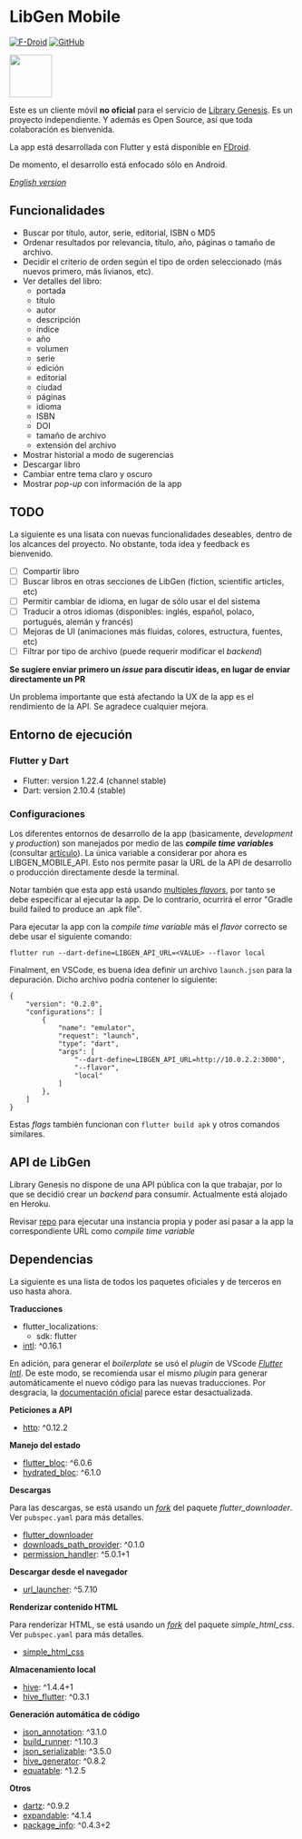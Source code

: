 # LibGen Mobile
[![F-Droid](https://img.shields.io/f-droid/v/com.manuelvargastapia.libgen?color=%231976d2)](https://f-droid.org/packages/com.manuelvargastapia.libgen) [![GitHub](https://img.shields.io/github/license/manuelvargastapia/libgen_mobile_app?color=%2335c202)](https://github.com/manuelvargastapia/libgen_mobile_app/blob/main/LICENSE)

<a href="https://f-droid.org/packages/com.manuelvargastapia.libgen" target="_blank">
<img src="https://fdroid.gitlab.io/artwork/badge/get-it-on.png" height="75">
</a>

Este es un cliente móvil **no oficial** para el servicio de [Library Genesis](http://gen.lib.rus.ec). Es un proyecto independiente. Y además es Open Source, así que toda colaboración es bienvenida.

La app está desarrollada con Flutter y está disponible en [FDroid](https://f-droid.org).

De momento, el desarrollo está enfocado sólo en Android.

[*English version*](README.md)

## Funcionalidades

- Buscar por título, autor, serie, editorial, ISBN o MD5
- Ordenar resultados por relevancia, título, año, páginas o tamaño de archivo.
- Decidir el criterio de orden según el tipo de orden seleccionado (más nuevos primero, más livianos, etc).
- Ver detalles del libro:
  - portada
  - título
  - autor
  - descripción
  - índice
  - año
  - volumen
  - serie
  - edición
  - editorial
  - ciudad
  - páginas
  - idioma
  - ISBN
  - DOI
  - tamaño de archivo
  - extensión del archivo
- Mostrar historial a modo de sugerencias
- Descargar libro
- Cambiar entre tema claro y oscuro
- Mostrar *pop-up* con información de la app

## TODO

La siguiente es una lisata con nuevas funcionalidades deseables, dentro de los alcances del proyecto. No obstante, toda idea y feedback es bienvenido.

- [ ] Compartir libro
- [ ] Buscar libros en otras secciones de LibGen (fiction, scientific articles, etc)
- [ ] Permitir cambiar de idioma, en lugar de sólo usar el del sistema
- [ ] Traducir a otros idiomas (disponibles: inglés, español, polaco, portugués, alemán y francés)
- [ ] Mejoras de UI (animaciones más fluidas, colores, estructura, fuentes, etc)
- [ ] Filtrar por tipo de archivo (puede requerir modificar el _backend_)

**Se sugiere enviar primero un *issue* para discutir ideas, en lugar de enviar directamente un PR**

Un problema importante que está afectando la UX de la app es el rendimiento de la API. Se agradece cualquier mejora.

## Entorno de ejecución

### Flutter y Dart

- Flutter: version 1.22.4 (channel stable)
- Dart: version 2.10.4 (stable)

### Configuraciones

Los diferentes entornos de desarrollo de la app (basicamente, *development* y *production*) son manejados por medio de las ***compile time variables*** (consultar [artículo](https://binary-studio.com/2020/06/23/flutter-3/)). La única variable a considerar por ahora es LIBGEN_MOBILE_API. Esto nos permite pasar la URL de la API de desarrollo o producción directamente desde la terminal.

Notar también que esta app está usando [multiples *flavors*](https://github.com/Than-DE/libgen_mobile_app/blob/main/android/app/build.gradle#L51), por tanto se debe especificar al ejecutar la app. De lo contrario, ocurrirá el error "Gradle build failed to produce an .apk file".

Para ejecutar la app con la *compile time variable* más el *flavor* correcto se debe usar el siguiente comando:

`flutter run --dart-define=LIBGEN_API_URL=<VALUE> --flavor local`

Finalment, en VSCode, es buena idea definir un archivo `launch.json` para la depuración. Dicho archivo podría contener lo siguiente:

```
{
    "version": "0.2.0",
    "configurations": [
        {
            "name": "emulator",
            "request": "launch",
            "type": "dart",
            "args": [
                "--dart-define=LIBGEN_API_URL=http://10.0.2.2:3000",
                "--flavor",
                "local"
            ]
        },
    ]
}
```

Estas *flags* también funcionan con `flutter build apk` y otros comandos similares.

## API de LibGen

Library Genesis no dispone de una API pública con la que trabajar, por lo que se decidió crear un *backend* para consumir. Actualmente está alojado en Heroku.

Revisar [repo](https://github.com/manuelvargastapia/libgen_api/tree/master) para ejecutar una instancia propia y poder así pasar a la app la correspondiente URL como *compile time variable*

## Dependencias

La siguiente es una lista de todos los paquetes oficiales y de terceros en uso hasta ahora.

**Traducciones**

  - flutter_localizations:
    - sdk: flutter
  - [intl](https://pub.dev/packages/intl): ^0.16.1

En adición, para generar el *boilerplate* se usó el *plugin* de VScode [*Flutter Intl*](https://marketplace.visualstudio.com/items?itemName=localizely.flutter-intl). De este modo, se recomienda usar el mismo *plugin* para generar automáticamente el nuevo código para las nuevas traducciones. Por desgracia, la [documentación oficial](https://flutter.dev/docs/development/accessibility-and-localization/internationalization) parece estar desactualizada.

**Peticiones a API**

  - [http](https://pub.dev/packages/http): ^0.12.2

**Manejo del estado**

  - [flutter_bloc](https://pub.dev/packages/flutter_bloc): ^6.0.6
  - [hydrated_bloc](https://pub.dev/packages/hydrated_bloc): ^6.1.0

**Descargas**

Para las descargas, se está usando un [*fork*](https://github.com/manuelvargastapia/flutter_downloader) del paquete *flutter_downloader*. Ver `pubspec.yaml` para más detalles.

  - [flutter_downloader](https://pub.dev/packages/flutter_downloader)
  - [downloads_path_provider](https://pub.dev/packages/downloads_path_provider): ^0.1.0
  - [permission_handler](https://pub.dev/packages/permission_handler): ^5.0.1+1
  
**Descargar desde el navegador**

  - [url_launcher](https://pub.dev/packages/url_launcher): ^5.7.10

**Renderizar contenido HTML**

Para renderizar HTML, se está usando un [*fork*](https://github.com/manuelvargastapia/simple_html_css_flutter) del paquete *simple_html_css*. Ver `pubspec.yaml` para más detalles.

  - [simple_html_css](https://pub.dev/packages/simple_html_css)

**Almacenamiento local**

  - [hive](https://pub.dev/packages/hive): ^1.4.4+1
  - [hive_flutter](https://pub.dev/packages/hive_flutter): ^0.3.1

**Generación automática de código**

  - [json_annotation](https://pub.dev/packages/json_annotation): ^3.1.0
  - [build_runner](https://pub.dev/packages/build_runner): ^1.10.3
  - [json_serializable](https://pub.dev/packages/json_serializable): ^3.5.0
  - [hive_generator](https://pub.dev/packages/hive_generator): ^0.8.2
  - [equatable](https://pub.dev/packages/equatable): ^1.2.5

**Otros**

  - [dartz](https://pub.dev/packages/dartz): ^0.9.2
  - [expandable](https://pub.dev/packages/expandable): ^4.1.4
  - [package_info](https://pub.dev/packages/package_info): ^0.4.3+2

